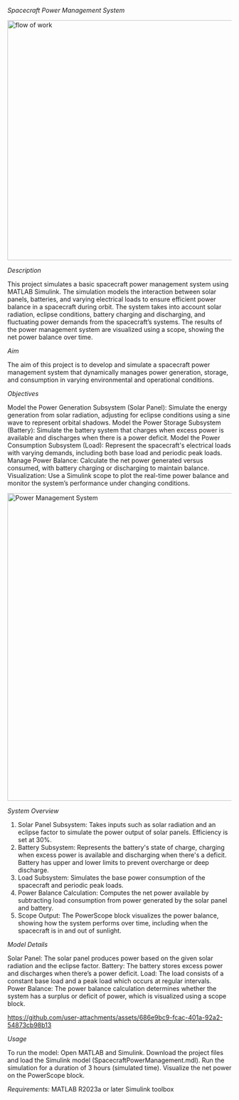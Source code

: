 *_Spacecraft Power Management System_*

<img width="539" alt="flow of work" src="https://github.com/user-attachments/assets/089cf67f-d601-4c8b-815f-1a85c4ef40b6">

*Description*

This project simulates a basic spacecraft power management system using MATLAB Simulink. The simulation models the interaction between solar panels, batteries, and varying electrical loads to ensure efficient power balance in a spacecraft during orbit. The system takes into account solar radiation, eclipse conditions, battery charging and discharging, and fluctuating power demands from the spacecraft’s systems. The results of the power management system are visualized using a scope, showing the net power balance over time.

*Aim*

The aim of this project is to develop and simulate a spacecraft power management system that dynamically manages power generation, storage, and consumption in varying environmental and operational conditions.

*Objectives*

Model the Power Generation Subsystem (Solar Panel): Simulate the energy generation from solar radiation, adjusting for eclipse conditions using a sine wave to represent orbital shadows.
Model the Power Storage Subsystem (Battery): Simulate the battery system that charges when excess power is available and discharges when there is a power deficit.
Model the Power Consumption Subsystem (Load): Represent the spacecraft's electrical loads with varying demands, including both base load and periodic peak loads.
Manage Power Balance: Calculate the net power generated versus consumed, with battery charging or discharging to maintain balance.
Visualization: Use a Simulink scope to plot the real-time power balance and monitor the system’s performance under changing conditions.

<img width="691" alt="Power Management System" src="https://github.com/user-attachments/assets/02368da7-b1cb-47aa-84d7-723e71de5451">

*System Overview*

1. Solar Panel Subsystem:
Takes inputs such as solar radiation and an eclipse factor to simulate the power output of solar panels.
Efficiency is set at 30%.
2. Battery Subsystem:
Represents the battery's state of charge, charging when excess power is available and discharging when there's a deficit.
Battery has upper and lower limits to prevent overcharge or deep discharge.
3. Load Subsystem:
Simulates the base power consumption of the spacecraft and periodic peak loads.
4. Power Balance Calculation:
Computes the net power available by subtracting load consumption from power generated by the solar panel and battery.
5. Scope Output:
The PowerScope block visualizes the power balance, showing how the system performs over time, including when the spacecraft is in and out of sunlight.

*Model Details*

Solar Panel: The solar panel produces power based on the given solar radiation and the eclipse factor.
Battery: The battery stores excess power and discharges when there’s a power deficit.
Load: The load consists of a constant base load and a peak load which occurs at regular intervals.
Power Balance: The power balance calculation determines whether the system has a surplus or deficit of power, which is visualized using a scope block.

https://github.com/user-attachments/assets/686e9bc9-fcac-401a-92a2-54873cb98b13

*Usage*

To run the model:
Open MATLAB and Simulink.
Download the project files and load the Simulink model (SpacecraftPowerManagement.mdl).
Run the simulation for a duration of 3 hours (simulated time).
Visualize the net power on the PowerScope block.

*Requirements:*
MATLAB R2023a or later
Simulink toolbox
